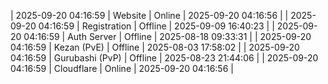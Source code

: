 | 2025-09-20 04:16:59 | Website | Online | 2025-09-20 04:16:56 |
| 2025-09-20 04:16:59 | Registration | Offline | 2025-09-09 16:40:23 |
| 2025-09-20 04:16:59 | Auth Server | Offline | 2025-08-18 09:33:31 |
| 2025-09-20 04:16:59 | Kezan (PvE) | Offline | 2025-08-03 17:58:02 |
| 2025-09-20 04:16:59 | Gurubashi (PvP) | Offline | 2025-08-23 21:44:06 |
| 2025-09-20 04:16:59 | Cloudflare | Online | 2025-09-20 04:16:56 |
